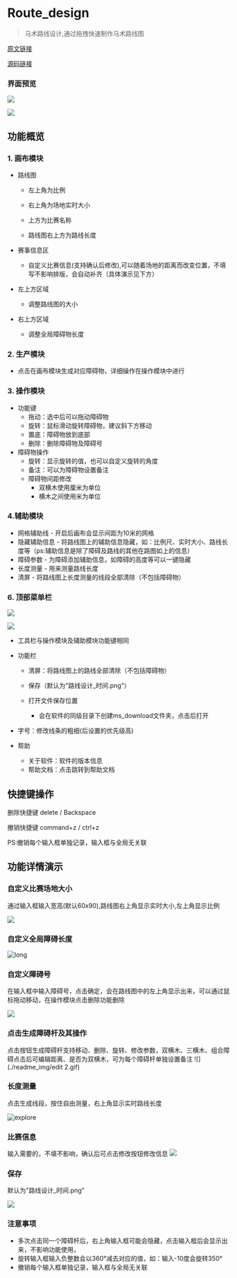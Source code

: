 # Route_design
> 马术路线设计,通过拖拽快速制作马术路线图
> 
[原文链接](https://gitee.com/gmlwb/ms/blob/master/README.md)

[源码链接](https://github.com/kaliluying/Route_design)
### 界面预览

![](./readme_img/demo.png)

![](./readme_img/demo2.png)

## 功能概览
### 1. 画布模块

- 路线图

  - 左上角为比例

  - 右上角为场地实时大小

  - 上方为比赛名称

  - 路线图右上方为路线长度


- 赛事信息区
  - 自定义比赛信息(支持确认后修改),可以随着场地的距离而改变位置，不填写不影响排版，会自动补齐（具体演示见下方）
- 左上方区域
  - 调整路线图的大小
- 右上方区域
  - 调整全局障碍物长度


### 2. 生产模块

- 点击在画布模块生成对应障碍物，详细操作在操作模块中进行

### 3. 操作模块

- 功能键
  - 拖动：选中后可以拖动障碍物
  - 旋转：鼠标滑动旋转障碍物，建议斜下方移动
  - 置底：障碍物放到底部
  - 删除：删除障碍物及障碍号
- 障碍物操作
  - 旋转：显示旋转的值，也可以自定义旋转的角度
  - 备注：可以为障碍物设置备注
  - 障碍物间距修改
    - 双横木使用厘米为单位
    - 横木之间使用米为单位

### 4.辅助模块

- 网格辅助线 - 开启后画布会显示间距为10米的网格
- 隐藏辅助信息 - 将路线图上的辅助信息隐藏，如：比例尺、实时大小、路线长度等（ps:辅助信息是除了障碍及路线的其他在路图如上的信息）
- 障碍参数 - 为障碍添加辅助信息，如障碍的高度等可以一键隐藏
- 长度测量 - 用来测量路线长度
- 清屏 - 将路线图上长度测量的线段全部清除（不包括障碍物）

### 6. 顶部菜单栏

![](./readme_img/top.png)

![](./readme_img/top2.png)

- 工具栏与操作模块及辅助模块功能键相同
- 功能栏
  
  - 清屏：将路线图上的路线全部清除（不包括障碍物）
  
  - 保存（默认为"路线设计_时间.png"）
  - 打开文件保存位置
    - 会在软件的同级目录下创建ms_download文件夹，点击后打开
- 字号：修改线条的粗细(后设置的优先级高)
- 帮助
  - 关于软件：软件的版本信息
  - 帮助文档：点击跳转到帮助文档

## 快捷键操作

删除快捷键	delete / Backspace

撤销快捷键	command+z / ctrl+z

PS:撤销每个输入框单独记录，输入框与全局无关联

## 功能详情演示

### 自定义比赛场地大小

通过输入框输入宽高(默认60x90),路线图右上角显示实时大小,左上角显示比例

![](./readme_img/size.gif)

### 自定义全局障碍长度

![long](./readme_img/long.gif)

### 自定义障碍号
在输入框中输入障碍号，点击确定，会在路线图中的左上角显示出来，可以通过鼠标拖动移动，在操作模块点击删除功能删除

![](./readme_img/id.gif)

### 点击生成障碍杆及其操作
点击按钮生成障碍杆支持移动、删除、旋转、修改参数，双横木、三横木、组合障碍点击后可编辑距离、是否为双横木，可为每个障碍杆单独设置备注
![](./readme_img/edit 2.gif)

### 长度测量

点击生成线段，按住自由测量，右上角显示实时路线长度

![explore](./readme_img/explore.gif)

### 比赛信息
输入需要的，不填不影响，确认后可点击修改按钮修改信息
![](./readme_img/info.gif)

### 保存
默认为"路线设计_时间.png"

![](./readme_img/save.gif)

### 注意事项
- 多次点击同一个障碍杆后，右上角输入框可能会隐藏，点击输入框后会显示出来，不影响功能使用，
- 旋转输入框输入负整数会以360°减去对应的值，如：输入-10度会旋转350°
- 撤销每个输入框单独记录，输入框与全局无关联
